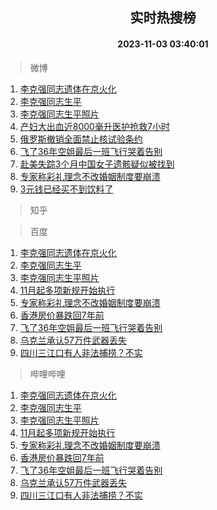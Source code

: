 <div align="center"><h2>实时热搜榜</h2><h4>2023-11-03 03:40:01</h4></div>

> 微博  

1. [李克强同志遗体在京火化](https://s.weibo.com/weibo?q=%23%E6%9D%8E%E5%85%8B%E5%BC%BA%E5%90%8C%E5%BF%97%E9%81%97%E4%BD%93%E5%9C%A8%E4%BA%AC%E7%81%AB%E5%8C%96%23&t=31&band_rank=1&Refer=top)<br />
2. [李克强同志生平](https://s.weibo.com/weibo?q=%23%E6%9D%8E%E5%85%8B%E5%BC%BA%E5%90%8C%E5%BF%97%E7%94%9F%E5%B9%B3%23&t=31&band_rank=2&Refer=top)<br />
3. [李克强同志生平照片](https://s.weibo.com/weibo?q=%23%E6%9D%8E%E5%85%8B%E5%BC%BA%E5%90%8C%E5%BF%97%E7%94%9F%E5%B9%B3%E7%85%A7%E7%89%87%23&t=31&band_rank=3&Refer=top)<br />
4. [产妇大出血近8000毫升医护抢救7小时](https://s.weibo.com/weibo?q=%23%E4%BA%A7%E5%A6%87%E5%A4%A7%E5%87%BA%E8%A1%80%E8%BF%918000%E6%AF%AB%E5%8D%87%E5%8C%BB%E6%8A%A4%E6%8A%A2%E6%95%917%E5%B0%8F%E6%97%B6%23&t=31&band_rank=4&Refer=top)<br />
5. [俄罗斯撤销全面禁止核试验条约](https://s.weibo.com/weibo?q=%23%E4%BF%84%E7%BD%97%E6%96%AF%E6%92%A4%E9%94%80%E5%85%A8%E9%9D%A2%E7%A6%81%E6%AD%A2%E6%A0%B8%E8%AF%95%E9%AA%8C%E6%9D%A1%E7%BA%A6%23&t=31&band_rank=5&Refer=top)<br />
6. [飞了36年空姐最后一班飞行哭着告别](https://s.weibo.com/weibo?q=%23%E9%A3%9E%E4%BA%8636%E5%B9%B4%E7%A9%BA%E5%A7%90%E6%9C%80%E5%90%8E%E4%B8%80%E7%8F%AD%E9%A3%9E%E8%A1%8C%E5%93%AD%E7%9D%80%E5%91%8A%E5%88%AB%23&t=31&band_rank=6&Refer=top)<br />
7. [赴美失踪3个月中国女子遗骸疑似被找到](https://s.weibo.com/weibo?q=%23%E8%B5%B4%E7%BE%8E%E5%A4%B1%E8%B8%AA3%E4%B8%AA%E6%9C%88%E4%B8%AD%E5%9B%BD%E5%A5%B3%E5%AD%90%E9%81%97%E9%AA%B8%E7%96%91%E4%BC%BC%E8%A2%AB%E6%89%BE%E5%88%B0%23&t=31&band_rank=7&Refer=top)<br />
8. [专家称彩礼理念不改婚姻制度要崩溃](https://s.weibo.com/weibo?q=%23%E4%B8%93%E5%AE%B6%E7%A7%B0%E5%BD%A9%E7%A4%BC%E7%90%86%E5%BF%B5%E4%B8%8D%E6%94%B9%E5%A9%9A%E5%A7%BB%E5%88%B6%E5%BA%A6%E8%A6%81%E5%B4%A9%E6%BA%83%23&t=31&band_rank=8&Refer=top)<br />
9. [3元钱已经买不到饮料了](https://s.weibo.com/weibo?q=%233%E5%85%83%E9%92%B1%E5%B7%B2%E7%BB%8F%E4%B9%B0%E4%B8%8D%E5%88%B0%E9%A5%AE%E6%96%99%E4%BA%86%23&t=31&band_rank=9&Refer=top)<br />

> 知乎  


> 百度  

1. [李克强同志遗体在京火化](https://www.baidu.com/s?wd=%E6%9D%8E%E5%85%8B%E5%BC%BA%E5%90%8C%E5%BF%97%E9%81%97%E4%BD%93%E5%9C%A8%E4%BA%AC%E7%81%AB%E5%8C%96&sa=fyb_news&rsv_dl=fyb_news)<br />
2. [李克强同志生平](https://www.baidu.com/s?wd=%E6%9D%8E%E5%85%8B%E5%BC%BA%E5%90%8C%E5%BF%97%E7%94%9F%E5%B9%B3&sa=fyb_news&rsv_dl=fyb_news)<br />
3. [李克强同志生平照片](https://www.baidu.com/s?wd=%E6%9D%8E%E5%85%8B%E5%BC%BA%E5%90%8C%E5%BF%97%E7%94%9F%E5%B9%B3%E7%85%A7%E7%89%87&sa=fyb_news&rsv_dl=fyb_news)<br />
4. [11月起多项新规开始执行](https://www.baidu.com/s?wd=11%E6%9C%88%E8%B5%B7%E5%A4%9A%E9%A1%B9%E6%96%B0%E8%A7%84%E5%BC%80%E5%A7%8B%E6%89%A7%E8%A1%8C&sa=fyb_news&rsv_dl=fyb_news)<br />
5. [专家称彩礼理念不改婚姻制度要崩溃](https://www.baidu.com/s?wd=%E4%B8%93%E5%AE%B6%E7%A7%B0%E5%BD%A9%E7%A4%BC%E7%90%86%E5%BF%B5%E4%B8%8D%E6%94%B9%E5%A9%9A%E5%A7%BB%E5%88%B6%E5%BA%A6%E8%A6%81%E5%B4%A9%E6%BA%83&sa=fyb_news&rsv_dl=fyb_news)<br />
6. [香港房价暴跌回7年前](https://www.baidu.com/s?wd=%E9%A6%99%E6%B8%AF%E6%88%BF%E4%BB%B7%E6%9A%B4%E8%B7%8C%E5%9B%9E7%E5%B9%B4%E5%89%8D&sa=fyb_news&rsv_dl=fyb_news)<br />
7. [飞了36年空姐最后一班飞行哭着告别](https://www.baidu.com/s?wd=%E9%A3%9E%E4%BA%8636%E5%B9%B4%E7%A9%BA%E5%A7%90%E6%9C%80%E5%90%8E%E4%B8%80%E7%8F%AD%E9%A3%9E%E8%A1%8C%E5%93%AD%E7%9D%80%E5%91%8A%E5%88%AB&sa=fyb_news&rsv_dl=fyb_news)<br />
8. [乌克兰承认57万件武器丢失](https://www.baidu.com/s?wd=%E4%B9%8C%E5%85%8B%E5%85%B0%E6%89%BF%E8%AE%A457%E4%B8%87%E4%BB%B6%E6%AD%A6%E5%99%A8%E4%B8%A2%E5%A4%B1&sa=fyb_news&rsv_dl=fyb_news)<br />
9. [四川三江口有人非法捕捞？不实](https://www.baidu.com/s?wd=%E5%9B%9B%E5%B7%9D%E4%B8%89%E6%B1%9F%E5%8F%A3%E6%9C%89%E4%BA%BA%E9%9D%9E%E6%B3%95%E6%8D%95%E6%8D%9E%EF%BC%9F%E4%B8%8D%E5%AE%9E&sa=fyb_news&rsv_dl=fyb_news)<br />

> 哔哩哔哩  

1. [李克强同志遗体在京火化](https://www.baidu.com/s?wd=%E6%9D%8E%E5%85%8B%E5%BC%BA%E5%90%8C%E5%BF%97%E9%81%97%E4%BD%93%E5%9C%A8%E4%BA%AC%E7%81%AB%E5%8C%96&sa=fyb_news&rsv_dl=fyb_news)<br />
2. [李克强同志生平](https://www.baidu.com/s?wd=%E6%9D%8E%E5%85%8B%E5%BC%BA%E5%90%8C%E5%BF%97%E7%94%9F%E5%B9%B3&sa=fyb_news&rsv_dl=fyb_news)<br />
3. [李克强同志生平照片](https://www.baidu.com/s?wd=%E6%9D%8E%E5%85%8B%E5%BC%BA%E5%90%8C%E5%BF%97%E7%94%9F%E5%B9%B3%E7%85%A7%E7%89%87&sa=fyb_news&rsv_dl=fyb_news)<br />
4. [11月起多项新规开始执行](https://www.baidu.com/s?wd=11%E6%9C%88%E8%B5%B7%E5%A4%9A%E9%A1%B9%E6%96%B0%E8%A7%84%E5%BC%80%E5%A7%8B%E6%89%A7%E8%A1%8C&sa=fyb_news&rsv_dl=fyb_news)<br />
5. [专家称彩礼理念不改婚姻制度要崩溃](https://www.baidu.com/s?wd=%E4%B8%93%E5%AE%B6%E7%A7%B0%E5%BD%A9%E7%A4%BC%E7%90%86%E5%BF%B5%E4%B8%8D%E6%94%B9%E5%A9%9A%E5%A7%BB%E5%88%B6%E5%BA%A6%E8%A6%81%E5%B4%A9%E6%BA%83&sa=fyb_news&rsv_dl=fyb_news)<br />
6. [香港房价暴跌回7年前](https://www.baidu.com/s?wd=%E9%A6%99%E6%B8%AF%E6%88%BF%E4%BB%B7%E6%9A%B4%E8%B7%8C%E5%9B%9E7%E5%B9%B4%E5%89%8D&sa=fyb_news&rsv_dl=fyb_news)<br />
7. [飞了36年空姐最后一班飞行哭着告别](https://www.baidu.com/s?wd=%E9%A3%9E%E4%BA%8636%E5%B9%B4%E7%A9%BA%E5%A7%90%E6%9C%80%E5%90%8E%E4%B8%80%E7%8F%AD%E9%A3%9E%E8%A1%8C%E5%93%AD%E7%9D%80%E5%91%8A%E5%88%AB&sa=fyb_news&rsv_dl=fyb_news)<br />
8. [乌克兰承认57万件武器丢失](https://www.baidu.com/s?wd=%E4%B9%8C%E5%85%8B%E5%85%B0%E6%89%BF%E8%AE%A457%E4%B8%87%E4%BB%B6%E6%AD%A6%E5%99%A8%E4%B8%A2%E5%A4%B1&sa=fyb_news&rsv_dl=fyb_news)<br />
9. [四川三江口有人非法捕捞？不实](https://www.baidu.com/s?wd=%E5%9B%9B%E5%B7%9D%E4%B8%89%E6%B1%9F%E5%8F%A3%E6%9C%89%E4%BA%BA%E9%9D%9E%E6%B3%95%E6%8D%95%E6%8D%9E%EF%BC%9F%E4%B8%8D%E5%AE%9E&sa=fyb_news&rsv_dl=fyb_news)<br />
